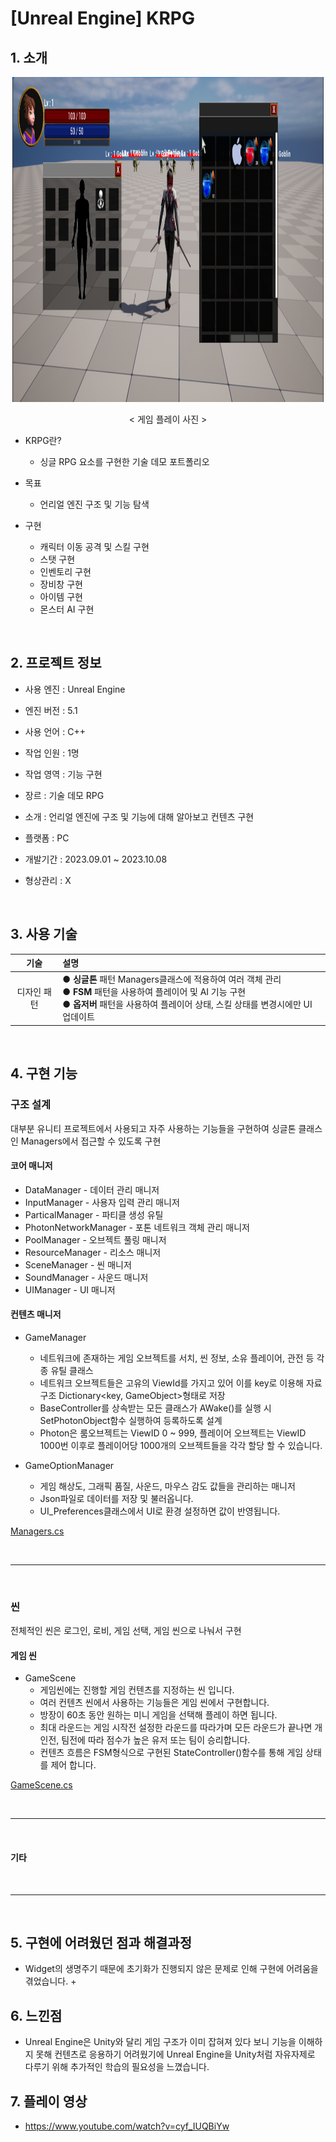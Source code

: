 # [Unreal Engine] KRPG
## 1. 소개

<div align="center">
  <img src="https://github.com/k660323/KRPG/blob/main/Images/Main.png" width="99%" height="520"/>
  
  < 게임 플레이 사진 >
</div>

+ KRPG란?
  + 싱글 RPG 요소를 구현한 기술 데모 포트폴리오
 
+ 목표
  + 언리얼 엔진 구조 및 기능 탐색
  
+ 구현
  + 캐릭터 이동 공격 및 스킬 구현
  + 스탯 구현
  + 인벤토리 구현
  + 장비창 구현
  + 아이템 구현
  + 몬스터 AI 구현
          

<br>

## 2. 프로젝트 정보

+ 사용 엔진 : Unreal Engine
  
+ 엔진 버전 : 5.1

+ 사용 언어 : C++
  
+ 작업 인원 : 1명
  
+ 작업 영역 : 기능 구현
  
+ 장르      : 기술 데모 RPG
  
+ 소개      : 언리얼 엔진에 구조 및 기능에 대해 알아보고 컨텐츠 구현
  
+ 플랫폼    : PC
  
+ 개발기간  : 2023.09.01 ~ 2023.10.08
  
+ 형상관리  : X

<br>

## 3. 사용 기술
| 기술 | 설명 |
|:---:|:---|
| 디자인 패턴 | ● **싱글톤** 패턴 Managers클래스에 적용하여 여러 객체 관리 <br> ● **FSM** 패턴을 사용하여 플레이어 및 AI 기능 구현 <br> ● **옵저버** 패턴을 사용하여 플레이어 상태, 스킬 상태를 변경시에만 UI 업데이트|


<br>

## 4. 구현 기능

### **구조 설계**

대부분 유니티 프로젝트에서 사용되고 자주 사용하는 기능들을 구현하여 싱글톤 클래스인 Managers에서 접근할 수 있도록 구현
      
#### **코어 매니저**

+ DataManager - 데이터 관리 매니저
+ InputManager - 사용자 입력 관리 매니저
+ ParticalManager - 파티클 생성 유틸
+ PhotonNetworkManager - 포톤 네트워크 객체 관리 매니저
+ PoolManager - 오브젝트 풀링 매니저
+ ResourceManager - 리소스 매니저
+ SceneManager - 씬 매니저
+ SoundManager - 사운드 매니저
+ UIManager - UI 매니저

        
#### **컨텐츠 매니저**

+ GameManager
  + 네트워크에 존재하는 게임 오브젝트를 서치, 씬 정보, 소유 플레이어, 관전 등 각종 유틸 클래스
  + 네트워크 오브젝트들은 고유의 ViewId를 가지고 있어 이를 key로 이용해 자료구조 Dictionary<key, GameObject>형태로 저장
  + BaseController를 상속받는 모든 클래스가 AWake()를 실행 시 SetPhotonObject함수 실행하여 등록하도록 설계
  + Photon은 룸오브젝트는 ViewID 0 ~ 999, 플레이어 오브젝트는 ViewID 1000번 이후로 플레이어당 1000개의 오브젝트들을 각각 할당 할 수 있습니다.

+ GameOptionManager
  + 게임 해상도, 그래픽 품질, 사운드, 마우스 감도 값들을 관리하는 매니저
  + Json파일로 데이터를 저장 및 불러옵니다.
  + UI_Preferences클래스에서 UI로 환경 설정하면 값이 반영됩니다.
         
[Managers.cs](https://github.com/k660323/FunnyLand/blob/main/Scripts/Managers/Managers.cs)

<br>

---

<br>
     
### **씬**

전체적인 씬은 로그인, 로비, 게임 선택, 게임 씬으로 나눠서 구현
   

#### **게임 씬**
+ GameScene
  + 게임씬에는 진행할 게임 컨텐츠를 지정하는 씬 입니다.
  + 여러 컨텐츠 씬에서 사용하는 기능들은 게임 씬에서 구현합니다.
  + 방장이 60초 동안 원하는 미니 게임을 선택해 플레이 하면 됩니다.
  + 최대 라운드는 게임 시작전 설정한 라운드를 따라가며 모든 라운드가 끝나면 개인전, 팀전에 따라 점수가 높은 유저 또는 팀이 승리합니다.
  + 컨텐츠 흐름은 FSM형식으로 구현된 StateController()함수를 통해 게임 상태를 제어 합니다.
    
[GameScene.cs](https://github.com/k660323/FunnyLand/blob/main/Scripts/Scenes/GameScene.cs)

<br>

---

<br>

#### **기타**


<br>

---

<br>

## 5. 구현에 어려웠던 점과 해결과정
+ Widget의 생명주기 때문에 초기화가 진행되지 않은 문제로 인해 구현에 어려움을 겪었습니다.
  +  
    
 
## 6. 느낀점
+ Unreal Engine은 Unity와 달리 게임 구조가 이미 잡혀져 있다 보니 기능을 이해하지 못해 컨텐츠로 응용하기 어려웠기에 Unreal Engine을 Unity처럼 자유자제로 다루기 위해 추가적인 학습의 필요성을 느꼈습니다.


## 7. 플레이 영상
+ https://www.youtube.com/watch?v=cyf_IUQBiYw
